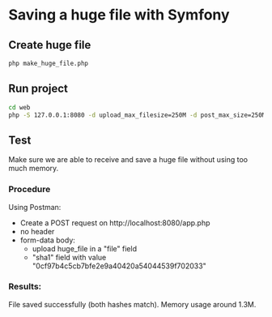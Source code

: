 # Saving a huge file with Symfony

## Create huge file
```bash
php make_huge_file.php
```

## Run project
```bash
cd web
php -S 127.0.0.1:8080 -d upload_max_filesize=250M -d post_max_size=250M
```

## Test
Make sure we are able to receive and save a huge file without using too much memory.
### Procedure
Using Postman:
* Create a POST request on http://localhost:8080/app.php
* no header
* form-data body:
  * upload huge_file in a "file" field
  * "sha1" field with value "0cf97b4c5cb7bfe2e9a40420a54044539f702033"

### Results:
File saved successfully (both hashes match).
Memory usage around 1.3M.
